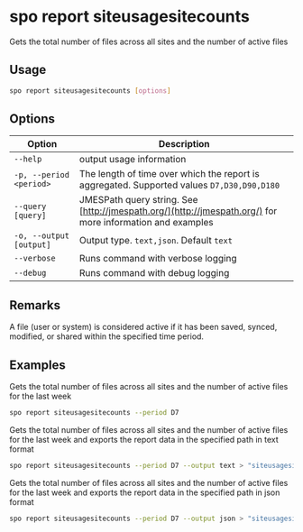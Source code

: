 # spo report siteusagesitecounts

Gets the total number of files across all sites and the number of active files

## Usage

```sh
spo report siteusagesitecounts [options]
```

## Options

Option|Description
------|-----------
`--help`|output usage information
`-p, --period <period>`|The length of time over which the report is aggregated. Supported values `D7,D30,D90,D180`
`--query [query]`|JMESPath query string. See [http://jmespath.org/](http://jmespath.org/) for more information and examples
`-o, --output [output]`|Output type. `text,json`. Default `text`
`--verbose`|Runs command with verbose logging
`--debug`|Runs command with debug logging

## Remarks

A file (user or system) is considered active if it has been saved, synced, modified, or shared within the specified time period.

## Examples

Gets the total number of files across all sites and the number of active files for the last week

```sh
spo report siteusagesitecounts --period D7
```

Gets the total number of files across all sites and the number of active files for the last week and exports the report data in the specified path in text format

```sh
spo report siteusagesitecounts --period D7 --output text > "siteusagesitecounts.txt"
```

Gets the total number of files across all sites and the number of active files for the last week and exports the report data in the specified path in json format

```sh
spo report siteusagesitecounts --period D7 --output json > "siteusagesitecounts.json"
```
